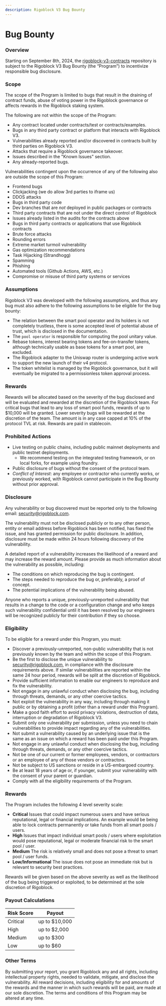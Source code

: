 ```yaml
---
description: Rigoblock V3 Bug Bounty
---
```


# Bug Bounty

### Overview

Starting on September 8th, 2024, the [rigoblock-v3-contracts](https://github.com/RigoBlock/v3-contracts) repository is subject to the Rigoblock V3 Bug Bounty (the “Program”) to incentivize responsible bug disclosure.

### Scope

The scope of the Program is limited to bugs that result in the draining of contract funds, abuse of voting power in the Rigoblock governance or affects rewards in the Rigoblock staking system.

The following are not within the scope of the Program:

* Any contract located under contracts/test or contracts/examples.
* Bugs in any third party contract or platform that interacts with Rigoblock V3.
* Vulnerabilities already reported and/or discovered in contracts built by third parties on Rigoblock V3.
* Attacks that require a Rigoblock governance takeover.
* Issues described in the "Known Issues" section.
* Any already-reported bugs.

Vulnerabilities contingent upon the occurrence of any of the following also are outside the scope of this Program:

* Frontend bugs
* Clickjacking (we do allow 3rd parties to iframe us)
* DDOS attacks
* Bugs in third party code
* Dev branches that are _not_ deployed in public packages or contracts
* Third party contracts that are not under the direct control of Rigoblock
* Issues already listed in the audits for the contracts above
* Bugs in third party contracts or applications that use Rigoblock contracts
* Brute force attacks
* Rounding errors
* Extreme market turmoil vulnerability
* Gas optimization recommendations
* Task Hijacking (Strandhogg)
* Spamming
* Phishing
* Automated tools (Github Actions, AWS, etc.)
* Compromise or misuse of third party systems or services

### Assumptions

Rigoblock V3 was developed with the following assumptions, and thus any bug must also adhere to the following assumptions to be eligible for the bug bounty:

* The relation between the smart pool operator and its holders is not completely trustless, there is some accepted level of potential abuse of trust, which is disclosed in the documentation.
* The `pool operator` is responsible for computing the pool unitary value.
* Rebase tokens, interest bearing tokens and fee-on-transfer tokens, although technically usable as base tokens for a smart pool, are excluded.
* The Rigoblock adapter to the Uniswap router is undergoing active work to support the new launch of their v4 protocol.
* The token whitelist is managed by the Rigoblock governance, but it will eventually be migrated to a permissionless token approval process.

### Rewards

Rewards will be allocated based on the severity of the bug disclosed and will be evaluated and rewarded at the discretion of the Rigoblock team. For critical bugs that lead to any loss of smart pool funds, rewards of up to $10,000 will be granted. Lower severity bugs will be rewarded at the discretion of the team. The amount is in any case capped at 10% of the protocol TVL at risk. Rewards are paid in stablecoin.

### Prohibited Actions

* Live testing on public chains, including public mainnet deployments and public testnet deployments.
  * We recommend testing on the integrated testing framework, or on local forks, for example using foundry.
* Public disclosure of bugs without the consent of the protocol team.
* _Conflict of Interest_: any employee or contractor who currently works, or previously worked, with Rigoblock cannot participate in the Bug Bounty without prior approval.

### Disclosure

Any vulnerability or bug discovered must be reported only to the following email: [security@rigoblock.com](mailto:security@rigoblock.com).

The vulnerability must not be disclosed publicly or to any other person, entity or email address before Rigoblock has been notified, has fixed the issue, and has granted permission for public disclosure. In addition, disclosure must be made within 24 hours following discovery of the vulnerability.

A detailed report of a vulnerability increases the likelihood of a reward and may increase the reward amount. Please provide as much information about the vulnerability as possible, including:

* The conditions on which reproducing the bug is contingent.
* The steps needed to reproduce the bug or, preferably, a proof of concept.
* The potential implications of the vulnerability being abused.

Anyone who reports a unique, previously-unreported vulnerability that results in a change to the code or a configuration change and who keeps such vulnerability confidential until it has been resolved by our engineers will be recognized publicly for their contribution if they so choose.

### Eligibility

To be eligible for a reward under this Program, you must:

* Discover a previously-unreported, non-public vulnerability that is not previously known by the team and within the scope of this Program.
* Be the first to disclose the unique vulnerability to [security@rigoblock.com](mailto:security@rigoblock.com), in compliance with the disclosure requirements above. If similar vulnerabilities are reported within the same 24 hour period, rewards will be split at the discretion of Rigoblock.
* Provide sufficient information to enable our engineers to reproduce and fix the vulnerability.
* Not engage in any unlawful conduct when disclosing the bug, including through threats, demands, or any other coercive tactics.
* Not exploit the vulnerability in any way, including through making it public or by obtaining a profit (other than a reward under this Program).
* Make a good faith effort to avoid privacy violations, destruction of data, interruption or degradation of Rigoblock V3.
* Submit only one vulnerability per submission, unless you need to chain vulnerabilities to provide impact regarding any of the vulnerabilities.
* Not submit a vulnerability caused by an underlying issue that is the same as an issue on which a reward has been paid under this Program.
* Not engage in any unlawful conduct when disclosing the bug, including through threats, demands, or any other coercive tactics.
* Not be one of our current or former employees, vendors, or contractors or an employee of any of those vendors or contractors.
* Not be subject to US sanctions or reside in a US-embargoed country.
* Be at least 18 years of age or, if younger, submit your vulnerability with the consent of your parent or guardian.
* Comply with all the eligibility requirements of the Program.

### Rewards

The Program includes the following 4 level severity scale:

* **Critical** Issues that could impact numerous users and have serious reputational, legal or financial implications. An example would be being able to lock contracts permanently or take funds from all smart pools  / users.
* **High** Issues that impact individual smart pools  / users where exploitation would pose reputational, legal or moderate financial risk to the smart pool / user.
* **Medium** The risk is relatively small and does not pose a threat to smart pool / user funds.
* **Low/Informational** The issue does not pose an immediate risk but is relevant to security best practices.

Rewards will be given based on the above severity as well as the likelihood of the bug being triggered or exploited, to be determined at the sole discretion of Rigoblock.

### Payout Calculations

| Risk Score | Payout        |
| ---------- | ------------- |
| Critical   | up to $10,000 |
| High       | up to $2,000  |
| Medium     | up to $300    |
| Low        | up to $60     |

### Other Terms

By submitting your report, you grant Rigoblock any and all rights, including intellectual property rights, needed to validate, mitigate, and disclose the vulnerability. All reward decisions, including eligibility for and amounts of the rewards and the manner in which such rewards will be paid, are made at our sole discretion. The terms and conditions of this Program may be altered at any time.
